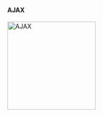 #### AJAX
<img src="https://cdn.rawgit.com/prplx/svg-logos/master/svg/ajax.svg" alt="AJAX" width="200px" />
